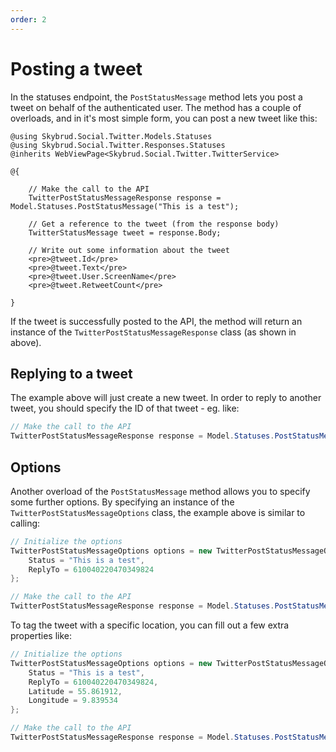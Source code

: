 ```yaml
---
order: 2
---
```


# Posting a tweet

In the statuses endpoint, the `PostStatusMessage` method lets you post a tweet on behalf of the authenticated user. The method has a couple of overloads, and in it's most simple form, you can post a new tweet like this:

```cshtml
@using Skybrud.Social.Twitter.Models.Statuses
@using Skybrud.Social.Twitter.Responses.Statuses
@inherits WebViewPage<Skybrud.Social.Twitter.TwitterService>

@{

    // Make the call to the API
    TwitterPostStatusMessageResponse response = Model.Statuses.PostStatusMessage("This is a test");

    // Get a reference to the tweet (from the response body)
    TwitterStatusMessage tweet = response.Body;

    // Write out some information about the tweet
    <pre>@tweet.Id</pre>
    <pre>@tweet.Text</pre>
    <pre>@tweet.User.ScreenName</pre>
    <pre>@tweet.RetweetCount</pre>
    
}
```

If the tweet is successfully posted to the API, the method will return an instance of the `TwitterPostStatusMessageResponse` class (as shown in above).



## Replying to a tweet

The example above will just create a new tweet. In order to reply to another tweet, you should specify the ID of that tweet - eg. like:

```csharp
// Make the call to the API
TwitterPostStatusMessageResponse response = Model.Statuses.PostStatusMessage("This is a test", 610040220470349824);
```



## Options

Another overload of the `PostStatusMessage` method allows you to specify some further options. By specifying an instance of the `TwitterPostStatusMessageOptions` class, the example above is similar to calling:

```csharp
// Initialize the options
TwitterPostStatusMessageOptions options = new TwitterPostStatusMessageOptions {
    Status = "This is a test",
    ReplyTo = 610040220470349824
};

// Make the call to the API
TwitterPostStatusMessageResponse response = Model.Statuses.PostStatusMessage(options);
```

To tag the tweet with a specific location, you can fill out a few extra properties like:


```csharp
// Initialize the options
TwitterPostStatusMessageOptions options = new TwitterPostStatusMessageOptions {
    Status = "This is a test",
    ReplyTo = 610040220470349824,
    Latitude = 55.861912,
    Longitude = 9.839534
};

// Make the call to the API
TwitterPostStatusMessageResponse response = Model.Statuses.PostStatusMessage(options);
```